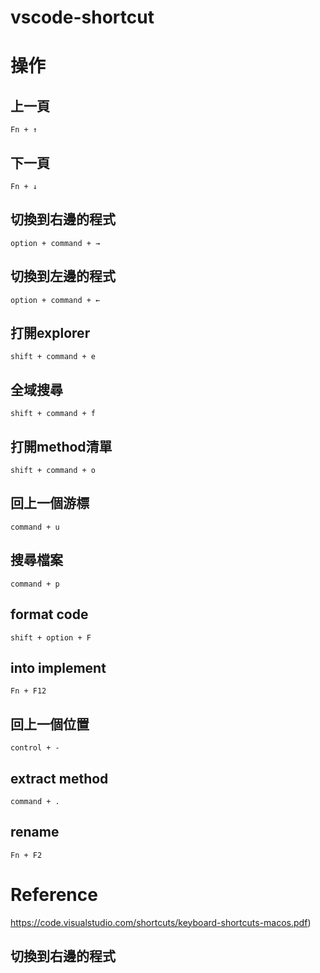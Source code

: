 # vscode-shortcut

# 操作
## 上一頁
```
Fn + ↑
```

## 下一頁
```
Fn + ↓
```
## 切換到右邊的程式
```
option + command + →
```

## 切換到左邊的程式
```
option + command + ←
```
## 打開explorer
```
shift + command + e
```

## 全域搜尋
```
shift + command + f
```
## 打開method清單
```
shift + command + o
```

## 回上一個游標
```
command + u
```

## 搜尋檔案
```
command + p
```

## format code
```
shift + option + F
```
## into implement
```
Fn + F12
```

## 回上一個位置
```
control + -
```

## extract method
```
command + .
```

## rename
```
Fn + F2
```

# Reference
https://code.visualstudio.com/shortcuts/keyboard-shortcuts-macos.pdf)
## 切換到右邊的程式
